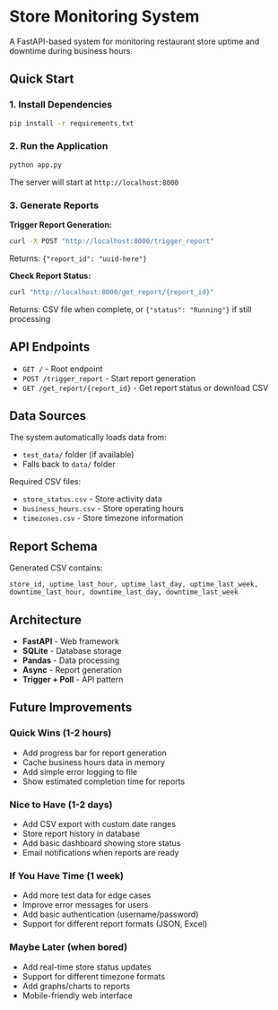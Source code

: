 # Store Monitoring System

A FastAPI-based system for monitoring restaurant store uptime and downtime during business hours.

## Quick Start

### 1. Install Dependencies

```bash
pip install -r requirements.txt
```

### 2. Run the Application

```bash
python app.py
```

The server will start at `http://localhost:8000`

### 3. Generate Reports

**Trigger Report Generation:**

```bash
curl -X POST "http://localhost:8000/trigger_report"
```

Returns: `{"report_id": "uuid-here"}`

**Check Report Status:**

```bash
curl "http://localhost:8000/get_report/{report_id}"
```

Returns: CSV file when complete, or `{"status": "Running"}` if still processing

## API Endpoints

- `GET /` - Root endpoint
- `POST /trigger_report` - Start report generation
- `GET /get_report/{report_id}` - Get report status or download CSV

## Data Sources

The system automatically loads data from:

- `test_data/` folder (if available)
- Falls back to `data/` folder

Required CSV files:

- `store_status.csv` - Store activity data
- `business_hours.csv` - Store operating hours
- `timezones.csv` - Store timezone information

## Report Schema

Generated CSV contains:

```
store_id, uptime_last_hour, uptime_last_day, uptime_last_week, downtime_last_hour, downtime_last_day, downtime_last_week
```

## Architecture

- **FastAPI** - Web framework
- **SQLite** - Database storage
- **Pandas** - Data processing
- **Async** - Report generation
- **Trigger + Poll** - API pattern

## Future Improvements

### Quick Wins (1-2 hours)

- Add progress bar for report generation
- Cache business hours data in memory
- Add simple error logging to file
- Show estimated completion time for reports

### Nice to Have (1-2 days)

- Add CSV export with custom date ranges
- Store report history in database
- Add basic dashboard showing store status
- Email notifications when reports are ready

### If You Have Time (1 week)

- Add more test data for edge cases
- Improve error messages for users
- Add basic authentication (username/password)
- Support for different report formats (JSON, Excel)

### Maybe Later (when bored)

- Add real-time store status updates
- Support for different timezone formats
- Add graphs/charts to reports
- Mobile-friendly web interface
